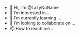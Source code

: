 - 👋 Hi, I’m @LazyNoName
- 👀 I’m interested in ...
- 🌱 I’m currently learning ...
- 💞️ I’m looking to collaborate on ...
- 📫 How to reach me ...

<!---
LazyNoName/LazyNoName is a ✨ special ✨ repository because its `README.md` (this file) appears on your GitHub profile.
You can click the Preview link to take a look at your changes.
--->
